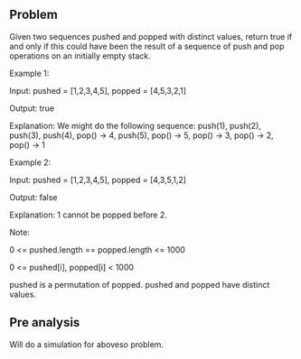 ## Problem

Given two sequences pushed and popped with distinct values, return true if and only if this could have been the result of a sequence of push and pop operations on an initially empty stack.

Example 1:

Input: pushed = [1,2,3,4,5], popped = [4,5,3,2,1]

Output: true

Explanation: We might do the following sequence:
push(1), push(2), push(3), push(4), pop() -> 4,
push(5), pop() -> 5, pop() -> 3, pop() -> 2, pop() -> 1

Example 2:

Input: pushed = [1,2,3,4,5], popped = [4,3,5,1,2]

Output: false

Explanation: 1 cannot be popped before 2.

Note:

0 <= pushed.length == popped.length <= 1000

0 <= pushed[i], popped[i] < 1000

pushed is a permutation of popped.
pushed and popped have distinct values.

## Pre analysis

Will do a simulation for aboveso problem.

